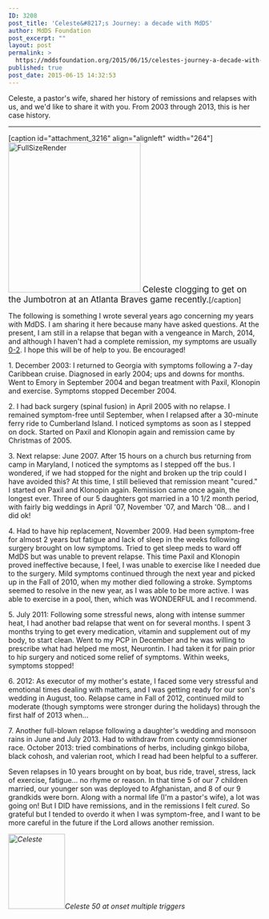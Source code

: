 ```yaml
---
ID: 3208
post_title: 'Celeste&#8217;s Journey: a decade with MdDS'
author: MdDS Foundation
post_excerpt: ""
layout: post
permalink: >
  https://mddsfoundation.org/2015/06/15/celestes-journey-a-decade-with-mdds/
published: true
post_date: 2015-06-15 14:32:53
---
```

<p class="p1">Celeste, a pastor's wife, shared her history of remissions and relapses with us, and we'd like to share it with you. From 2003 through 2013, this is her case history.</p>


<hr />

[caption id="attachment_3216" align="alignleft" width="264"]<img class="wp-image-3216 size-medium" src="https://mddsfoundation.files.wordpress.com/2015/06/fullsizerender-e1434480705838.jpg?w=264" alt="FullSizeRender" width="264" height="300" /> <big>Celeste clogging to get on the Jumbotron at an Atlanta Braves game recently.</big>[/caption]

The following is something I wrote several years ago concerning my years with MdDS. I am sharing it here because many have asked questions. At the present, I am still in a relapse that began with a vengeance in March, 2014, and although I haven't had a complete remission, my symptoms are usually <a href="http://www.mddsfoundation.org/symptoms-scale/" target="_blank" rel="noopener">0-2</a>. I hope this will be of help to you. Be encouraged!
<p class="p1">1. December 2003: I returned to Georgia with symptoms following a 7-day Caribbean cruise. Diagnosed in early 2004; ups and downs for months. Went to Emory in September 2004 and began treatment with Paxil, Klonopin and exercise. Symptoms stopped December 2004.<!--more--></p>
<p class="p1">2. I had back surgery (spinal fusion) in April 2005 with no relapse. I remained symptom-free until September, when I relapsed after a 30-minute ferry ride to Cumberland Island. I noticed symptoms as soon as I stepped on dock. Started on Paxil and Klonopin again and remission came by Christmas of 2005.</p>
<p class="p1">3. Next relapse: June 2007. After 15 hours on a church bus returning from camp in Maryland, I noticed the symptoms as I stepped off the bus. I wondered, if we had stopped for the night and broken up the trip could I have avoided this? At this time, I still believed that remission meant "cured." I started on Paxil and Klonopin again. Remission came once again, the longest ever. Three of our 5 daughters got married in a 10 1/2 month period, with fairly big weddings in April '07, November '07, and March '08… and I did ok!</p>
<p class="p1">4. Had to have hip replacement, November 2009. Had been symptom-free for almost 2 years but fatigue and lack of sleep in the weeks following surgery brought on low symptoms. Tried to get sleep meds to ward off MdDS but was unable to prevent relapse. This time Paxil and Klonopin proved ineffective because, I feel, I was unable to exercise like I needed due to the surgery. Mild symptoms continued through the next year and picked up in the Fall of 2010, when my mother died following a stroke. Symptoms seemed to resolve in the new year, as I was able to be more active. I was able to exercise in a pool, then, which was WONDERFUL and I recommend.</p>
<p class="p1">5. July 2011: Following some stressful news, along with intense summer heat, I had another bad relapse that went on for several months. I spent 3 months trying to get every medication, vitamin and supplement out of my body, to start clean. Went to my PCP in December and he was willing to prescribe what had helped me most, Neurontin. I had taken it for pain prior to hip surgery and noticed some relief of symptoms. Within weeks, symptoms stopped!</p>
<p class="p1">6. 2012: As executor of my mother's estate, I faced some very stressful and emotional times dealing with matters, and I was getting ready for our son's wedding in August, too. Relapse came in Fall of 2012, continued mild to moderate (though symptoms were stronger during the holidays) through the first half of 2013 when…</p>
<p class="p1">7. Another full-blown relapse following a daughter's wedding and monsoon rains in June and July 2013. Had to withdraw from county commissioner race. October 2013: tried combinations of herbs, including ginkgo biloba, black cohosh, and valerian root, which I read had been helpful to a sufferer.</p>
<p class="p1">Seven relapses in 10 years brought on by boat, bus ride, travel, stress, lack of exercise, fatigue… no rhyme or reason. In that time 5 of our 7 children married, our younger son was deployed to Afghanistan, and 8 of our 9 grandkids were born. Along with a normal life (I'm a pastor's wife), a lot was going on! But I DID have remissions, and in the remissions I felt <em>cured</em>. So grateful but I tended to overdo it when I was symptom-free, and I want to be more careful in the future if the Lord allows another remission.</p>
<p class="p1"><em><img class="alignleft size-thumbnail wp-image-3212" src="https://mddsfoundation.files.wordpress.com/2015/06/img_8019.jpg?w=113" alt="Celeste" width="113" height="150" />Celeste</em>
<em>50 at onset</em>
<em>multiple triggers</em></p>
